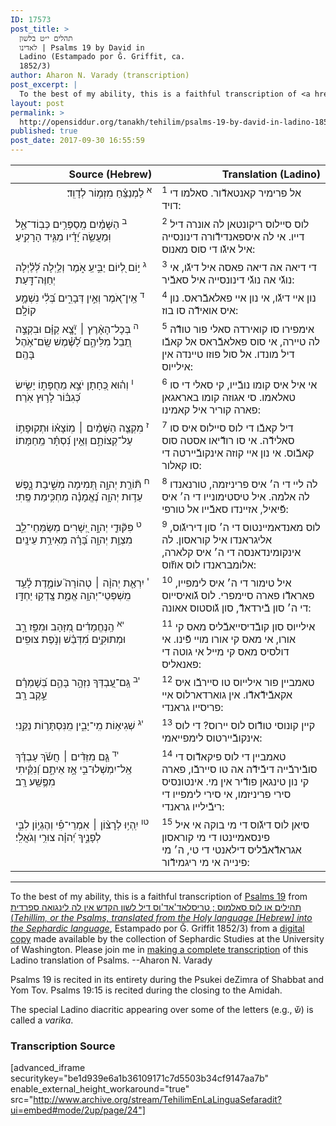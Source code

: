 ```yaml
---
ID: 17573
post_title: >
  תהלים י״ט בלשון
  לאדינו | Psalms 19 by David in
  Ladino (Estampado por Ǧ. Griffit, ca.
  1852/3)
author: Aharon N. Varady (transcription)
post_excerpt: |
  To the best of my ability, this is a faithful transcription of <a href="https://en.wikipedia.org/wiki/Psalm_19">Psalms 19</a> from <a href="http://opensiddur.org/works-in-progress/needing-transcription/ladino-translation-tehilim-1852/">תהילים או לוס סאלמוס ; טריסלאד'אד'וס דיל לשון הקדש אין לה לינגואה ספרדית (<em>Tehillim, or the Psalms, translated from the Holy language [Hebrew] into the Sephardic language</em></a>, Estampado por Ǧ. Griffit 1852/3) from a <a href="http://digitalcollections.lib.washington.edu/cdm/compoundobject/collection/p16786coll3/id/2453/rec/">digital copy</a> made available by the collection of Sephardic Studies at the University of Washington. Please join me in <a href="https://he.wikisource.org/wiki/%D7%9E%D7%A4%D7%AA%D7%97:Tehilim,_o_los_Salmos,_trezladados_del_leshon_ha-%E1%B8%B3odesh_en_la_lingua_Sefaradit.pdf">making a complete transcription</a> of this Ladino translation of Psalms. --Aharon N. Varady
layout: post
permalink: >
  http://opensiddur.org/tanakh/tehilim/psalms-19-by-david-in-ladino-1852/
published: true
post_date: 2017-09-30 16:55:59
---
```

<table style="margin-left: auto;margin-right: auto;" class="draggable">
<thead><tr><th id="x" style="text-align: right;">Source (Hebrew)</th><th style="text-align: right;">Translation (Ladino)</th></tr></thead>
<tbody>
<tr><td style="vertical-align:top;" width="46%">
<div class="liturgy" style="text-align: right;"><span lang="he">
<sup>א</sup>&nbsp;לַמְנַצֵּ֗חַ 
מִזְמ֥וֹר לְדָוִֽד׃
</span></div>
</td>
 
<td style="vertical-align:top;" width="53%">
<div class="ladino"><span lang="he">
<sup>1</sup>&nbsp;אל פרימיר קאנטאדﬞור. 
סאלמו די דויד:
</span></div></td>
</tr>


<tr>
<td style="vertical-align:top;" width="46%">
<div class="liturgy"><span lang="he">
<sup>ב</sup>&nbsp;הַשָּׁמַ֗יִם מְֽסַפְּרִ֥ים כְּבֽוֹד־אֵ֑ל 
וּֽמַעֲשֵׂ֥ה יָ֝דָ֗יו מַגִּ֥יד הָרָקִֽיעַ׃
</span></div>
</td>
 
<td style="vertical-align:top;" width="53%">
<div class="ladino"><span lang="he">
<sup>2</sup>&nbsp;לוס סיילוס ריקונטאן לה אונרה דיל דייו. 
אי לה איספאנדידﬞורה דינונסייה איל איגﬞו די סוס מאנוס:
</span></div></td>
</tr>


<tr>
<td style="vertical-align:top;" width="46%">
<div class="liturgy"><span lang="he">
<sup>ג</sup>&nbsp;י֣וֹם לְ֭יוֹם יַבִּ֣יעַֽ אֹ֑מֶר 
וְלַ֥יְלָה לְּ֝לַ֗יְלָה יְחַוֶּה־דָּֽעַת׃
</span></div>
</td>
 
<td style="vertical-align:top;" width="53%">
<div class="ladino"><span lang="he">
<sup>3</sup>&nbsp;די דיאה אה דיאה פאסה איל דיגﬞו, 
אי נוגﬞי אה נוגﬞי דינונסייה איל סאבﬞיר:
</span></div></td>
</tr>


<tr>
<td style="vertical-align:top;" width="46%">
<div class="liturgy"><span lang="he">
<sup>ד</sup>&nbsp;אֵֽין־אֹ֭מֶר וְאֵ֣ין דְּבָרִ֑ים 
בְּ֝לִ֗י נִשְׁמָ֥ע קוֹלָֽם׃
</span></div>
</td>
 
<td style="vertical-align:top;" width="53%">
<div class="ladino"><span lang="he">
<sup>4</sup>&nbsp;נון איי דיגﬞו, אי נון איי פאלאבﬞראס. 
נון איס אואידﬞה סו בוז:
</span></div></td>
</tr>


<tr>
<td style="vertical-align:top;" width="46%">
<div class="liturgy"><span lang="he">
<sup>ה</sup>&nbsp;בְּכָל־הָאָ֨רֶץ ׀ יָ֘צָ֤א קַוָּ֗ם 
וּבִקְצֵ֣ה תֵ֭בֵל מִלֵּיהֶ֑ם 
לַ֝שֶּׁ֗מֶשׁ שָֽׂם־אֹ֥הֶל בָּהֶֽם׃
</span></div>
</td>
 
<td style="vertical-align:top;" width="53%">
<div class="ladino"><span lang="he">
<sup>5</sup>&nbsp;אימפירו סו קואירדה סאלי פור טודﬞה לה טיירה, 
אי סוס פאלאבﬞראס אל קאבﬞו דיל מונדו. 
אל סול פוזו טיינדה אין אילייוס:
</span></div></td>
</tr>


<tr>
<td style="vertical-align:top;" width="46%">
<div class="liturgy"><span lang="he">
<sup>ו</sup>&nbsp;וְה֗וּא כְּ֭חָתָן 
יֹצֵ֣א מֵחֻפָּת֑וֹ 
יָשִׂ֥ישׂ כְּ֝גִבּ֗וֹר לָר֥וּץ אֹֽרַח׃
</span></div>
</td>
 
<td style="vertical-align:top;" width="53%">
<div class="ladino"><span lang="he">
<sup>6</sup>&nbsp;אי איל איס קומו נובﬞייו, 
קי סאלי די סו טאלאמו. 
סי אגוזה קומו באראגאן פארה קוריר איל קאמינו:
</span></div></td>
</tr>


<tr>
<td style="vertical-align:top;" width="46%">
<div class="liturgy"><span lang="he">
<sup>ז</sup>&nbsp;מִקְצֵ֤ה הַשָּׁמַ֨יִם ׀ מֽוֹצָא֗וֹ 
וּתְקוּפָת֥וֹ עַל־קְצוֹתָ֑ם 
וְאֵ֥ין נִ֝סְתָּ֗ר מֵֽחַמָּתוֹ׃
</span></div>
</td>
 
<td style="vertical-align:top;" width="53%">
<div class="ladino"><span lang="he">
<sup>7</sup>&nbsp;דיל קאבﬞו די לוס סיילוס איס סו סאלידﬞה. 
אי סו רודﬞיאו אסטה סוס קאבﬞוס. 
אי נון איי קוזה אינקובﬞיירטה די סו קאלור:
</span></div></td>
</tr>


<tr>
<td style="vertical-align:top;" width="46%">
<div class="liturgy"><span lang="he">
<sup>ח</sup>&nbsp;תּ֘וֹרַ֤ת יְהוָ֣ה תְּ֭מִימָה 
מְשִׁ֣יבַת נָ֑פֶשׁ 
עֵד֥וּת יְהוָ֥ה נֶ֝אֱמָנָ֗ה 
מַחְכִּ֥ימַת פֶּֽתִי׃
</span></div>
</td>
 
<td style="vertical-align:top;" width="53%">
<div class="ladino"><span lang="he">
<sup>8</sup>&nbsp;לה ליי די ה׳ איס פריניזמה, 
טורנאנדו לה אלמה. 
איל טיסטימונייו די ה׳ איס פﬞיאיל, 
אזיינדו סאבﬞייו אל טורפי:
</span></div></td>
</tr>


<tr>
<td style="vertical-align:top;" width="46%">
<div class="liturgy"><span lang="he">
<sup>ט</sup>&nbsp;פִּקּ֘וּדֵ֤י יְהוָ֣ה יְ֭שָׁרִים 
מְשַׂמְּחֵי־לֵ֑ב 
מִצְוַ֥ת יְהוָ֥ה בָּ֝רָ֗ה 
מְאִירַ֥ת עֵינָֽיִם׃
</span></div>
</td>
 
<td style="vertical-align:top;" width="53%">
<div class="ladino"><span lang="he">
<sup>9</sup>&nbsp;לוס מאנדאמיינטוס די ה׳ סון דיריגﬞוס, 
אליגראנדו איל קוראסון. 
לה אינקומינדאנסה די ה׳ איס קלארה, 
אלומבראנדו לוס אוזﬞוס:
</span></div></td>
</tr>


<tr>
<td style="vertical-align:top;" width="46%">
<div class="liturgy"><span lang="he">
<sup>י</sup>&nbsp;יִרְאַ֤ת יְהוָ֨ה ׀ טְהוֹרָה֮ 
עוֹמֶ֪דֶת לָ֫עַ֥ד 
מִֽשְׁפְּטֵי־יְהוָ֥ה אֱמֶ֑ת 
צָֽדְק֥וּ יַחְדָּֽו׃
</span></div>
</td>
 
<td style="vertical-align:top;" width="53%">
<div class="ladino"><span lang="he">
<sup>10</sup>&nbsp;איל טימור די ה׳ איס לימפייו, 
פאראדﬞו פארה סיימפרי. 
לוס גﬞואיסייוס די ה׳ סון בﬞירדאדﬞ, 
סון גﬞוסטוס אאונה:
</span></div></td>
</tr>


<tr>
<td style="vertical-align:top;" width="46%">
<div class="liturgy"><span lang="he">
<sup>יא</sup>&nbsp;הַֽנֶּחֱמָדִ֗ים מִ֭זָּהָב 
וּמִפַּ֣ז רָ֑ב 
וּמְתוּקִ֥ים מִ֝דְּבַ֗שׁ וְנֹ֣פֶת צוּפִֽים׃
</span></div>
</td>
 
<td style="vertical-align:top;" width="53%">
<div class="ladino"><span lang="he">
<sup>11</sup>&nbsp;אילייוס סון קובﬞדיסייאבﬞליס מאס קי אורו, 
אי מאס קי אורו מויי פﬞינו. 
אי דולסיס מאס קי מייל אי גוטה די פאנאליס:
</span></div></td>
</tr>


<tr>
<td style="vertical-align:top;" width="46%">
<div class="liturgy"><span lang="he">
<sup>יב</sup>&nbsp;גַּֽם־עַ֭בְדְּךָ נִזְהָ֣ר בָּהֶ֑ם 
בְּ֝שָׁמְרָ֗ם עֵ֣קֶב רָֽב׃
</span></div>
</td>
 
<td style="vertical-align:top;" width="53%">
<div class="ladino"><span lang="he">
<sup>12</sup>&nbsp;טאמביין פור אילייוס טו סיירבﬞו איס אקאבﬞידﬞאדﬞו. 
אין גוארדארלוס איי פריסייו גראנדי:
</span></div></td>
</tr>


<tr>
<td style="vertical-align:top;" width="46%">
<div class="liturgy"><span lang="he">
<sup>יג</sup>&nbsp;שְׁגִיא֥וֹת מִֽי־יָבִ֑ין 
מִֽנִּסְתָּר֥וֹת נַקֵּֽנִי׃
</span></div>
</td>
 
<td style="vertical-align:top;" width="53%">
<div class="ladino"><span lang="he">
<sup>13</sup>&nbsp;קיין קונוסי טודﬞוס לוס יירוס? 
די לוס אינקובﬞיירטוס לימפייאמי:
</span></div></td>
</tr>


<tr>
<td style="vertical-align:top;" width="46%">
<div class="liturgy"><span lang="he">
<sup>יד</sup>&nbsp;גַּ֤ם מִזֵּדִ֨ים ׀ חֲשֹׂ֬ךְ עַבְדֶּ֗ךָ 
אַֽל־יִמְשְׁלוּ־בִ֣י אָ֣ז אֵיתָ֑ם 
וְ֝נִקֵּ֗יתִי 
מִפֶּ֥שַֽׁע רָֽב׃
</span></div>
</td>
 
<td style="vertical-align:top;" width="53%">
<div class="ladino"><span lang="he">
<sup>14</sup>&nbsp;טאמביין די לוס פיקאדﬞוס די סובﬞירבﬞייה דיבﬞידﬞה אה טו סיירבﬞו, 
פארה קי נון טינגאן פודﬞיר אין מי. 
אינטונסיס סירי פריניזמו, 
אי סירי לימפייו די ריבﬞילייו גראנדי:
</span></div></td>
</tr>


<tr>
<td style="vertical-align:top;" width="46%">
<div class="liturgy"><span lang="he">
<sup>טו</sup>&nbsp;יִֽהְי֥וּ לְרָצ֨וֹן ׀ אִמְרֵי־פִ֡י 
וְהֶגְי֣וֹן לִבִּ֣י לְפָנֶ֑יךָ 
יְ֝הוָ֗ה צוּרִ֥י וְגֹאֲלִֽי׃
</span></div>
</td>
 
<td style="vertical-align:top;" width="53%">
<div class="ladino"><span lang="he">
<sup>15</sup>&nbsp;סיאן לוס דיגﬞוס די מי בוקה 
אי איל פינסאמיינטו די מי קוראסון אגראדﬞאבﬞליס דילאנטי די טי, 
ה׳ מי פינייה אי מי ריגמידﬞור:
</div>
</td></tr>
</tbody></table>

<hr />

To the best of my ability, this is a faithful transcription of <a href="https://en.wikipedia.org/wiki/Psalm_19">Psalms 19</a> from <a href="http://opensiddur.org/works-in-progress/needing-transcription/ladino-translation-tehilim-1852/">תהילים או לוס סאלמוס ; טריסלאד'אד'וס דיל לשון הקדש אין לה לינגואה ספרדית (<em>Tehillim, or the Psalms, translated from the Holy language [Hebrew] into the Sephardic language</em></a>, Estampado por Ǧ. Griffit 1852/3) from a <a href="http://digitalcollections.lib.washington.edu/cdm/compoundobject/collection/p16786coll3/id/2453/rec/">digital copy</a> made available by the collection of Sephardic Studies at the University of Washington. Please join me in <a href="https://he.wikisource.org/wiki/%D7%9E%D7%A4%D7%AA%D7%97:Tehilim,_o_los_Salmos,_trezladados_del_leshon_ha-%E1%B8%B3odesh_en_la_lingua_Sefaradit.pdf">making a complete transcription</a> of this Ladino translation of Psalms. --Aharon N. Varady

Psalms 19 is recited in its entirety during the Psukei deZimra of Shabbat and Yom Tov. Psalms 19:15 is recited during the closing to the Amidah.

The special Ladino diacritic appearing over some of the letters (e.g., שﬞ) is called a <em>varika</em>.

<h3>Transcription Source</h3>

[advanced_iframe securitykey="be1d939e6a1b36109171c7d5503b34cf9147aa7b" enable_external_height_workaround="true" src="http://www.archive.org/stream/TehilimEnLaLinguaSefaradit?ui=embed#mode/2up/page/24"]